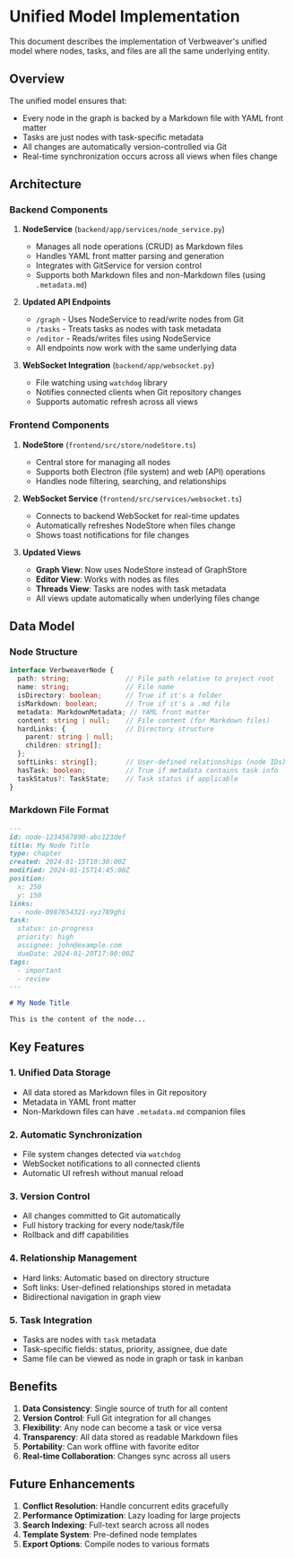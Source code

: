 # Unified Model Implementation

This document describes the implementation of Verbweaver's unified model where nodes, tasks, and files are all the same underlying entity.

## Overview

The unified model ensures that:
- Every node in the graph is backed by a Markdown file with YAML front matter
- Tasks are just nodes with task-specific metadata
- All changes are automatically version-controlled via Git
- Real-time synchronization occurs across all views when files change

## Architecture

### Backend Components

1. **NodeService** (`backend/app/services/node_service.py`)
   - Manages all node operations (CRUD) as Markdown files
   - Handles YAML front matter parsing and generation
   - Integrates with GitService for version control
   - Supports both Markdown files and non-Markdown files (using `.metadata.md`)

2. **Updated API Endpoints**
   - `/graph` - Uses NodeService to read/write nodes from Git
   - `/tasks` - Treats tasks as nodes with task metadata
   - `/editor` - Reads/writes files using NodeService
   - All endpoints now work with the same underlying data

3. **WebSocket Integration** (`backend/app/websocket.py`)
   - File watching using `watchdog` library
   - Notifies connected clients when Git repository changes
   - Supports automatic refresh across all views

### Frontend Components

1. **NodeStore** (`frontend/src/store/nodeStore.ts`)
   - Central store for managing all nodes
   - Supports both Electron (file system) and web (API) operations
   - Handles node filtering, searching, and relationships

2. **WebSocket Service** (`frontend/src/services/websocket.ts`)
   - Connects to backend WebSocket for real-time updates
   - Automatically refreshes NodeStore when files change
   - Shows toast notifications for file changes

3. **Updated Views**
   - **Graph View**: Now uses NodeStore instead of GraphStore
   - **Editor View**: Works with nodes as files
   - **Threads View**: Tasks are nodes with task metadata
   - All views update automatically when underlying files change

## Data Model

### Node Structure

```typescript
interface VerbweaverNode {
  path: string;              // File path relative to project root
  name: string;              // File name
  isDirectory: boolean;      // True if it's a folder
  isMarkdown: boolean;       // True if it's a .md file
  metadata: MarkdownMetadata; // YAML front matter
  content: string | null;    // File content (for Markdown files)
  hardLinks: {               // Directory structure
    parent: string | null;
    children: string[];
  };
  softLinks: string[];       // User-defined relationships (node IDs)
  hasTask: boolean;          // True if metadata contains task info
  taskStatus?: TaskState;    // Task status if applicable
}
```

### Markdown File Format

```markdown
---
id: node-1234567890-abc123def
title: My Node Title
type: chapter
created: 2024-01-15T10:30:00Z
modified: 2024-01-15T14:45:00Z
position:
  x: 250
  y: 150
links:
  - node-0987654321-xyz789ghi
task:
  status: in-progress
  priority: high
  assignee: john@example.com
  dueDate: 2024-01-20T17:00:00Z
tags:
  - important
  - review
---

# My Node Title

This is the content of the node...
```

## Key Features

### 1. Unified Data Storage
- All data stored as Markdown files in Git repository
- Metadata in YAML front matter
- Non-Markdown files can have `.metadata.md` companion files

### 2. Automatic Synchronization
- File system changes detected via `watchdog`
- WebSocket notifications to all connected clients
- Automatic UI refresh without manual reload

### 3. Version Control
- All changes committed to Git automatically
- Full history tracking for every node/task/file
- Rollback and diff capabilities

### 4. Relationship Management
- Hard links: Automatic based on directory structure
- Soft links: User-defined relationships stored in metadata
- Bidirectional navigation in graph view

### 5. Task Integration
- Tasks are nodes with `task` metadata
- Task-specific fields: status, priority, assignee, due date
- Same file can be viewed as node in graph or task in kanban

## Benefits

1. **Data Consistency**: Single source of truth for all content
2. **Version Control**: Full Git integration for all changes
3. **Flexibility**: Any node can become a task or vice versa
4. **Transparency**: All data stored as readable Markdown files
5. **Portability**: Can work offline with favorite editor
6. **Real-time Collaboration**: Changes sync across all users

## Future Enhancements

1. **Conflict Resolution**: Handle concurrent edits gracefully
2. **Performance Optimization**: Lazy loading for large projects
3. **Search Indexing**: Full-text search across all nodes
4. **Template System**: Pre-defined node templates
5. **Export Options**: Compile nodes to various formats 